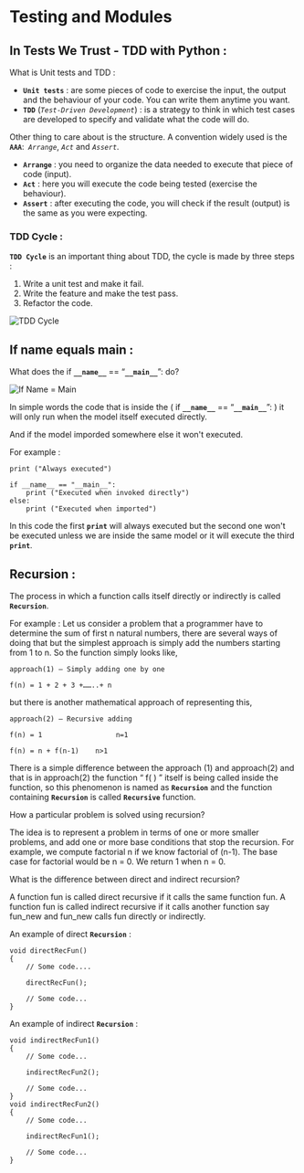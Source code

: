 # Testing and Modules
## In Tests We Trust - TDD with Python :
What is Unit tests and TDD :

* **`Unit tests`** : are some pieces of code to exercise the input, the output and the behaviour of your code. You can write them anytime you want.
* **`TDD`** (*`Test-Driven Development`*) : is a strategy to think in which test cases are developed to specify and validate what the code will do.

Other thing to care about is the structure. A convention widely used is the **`AAA`**:*` Arrange`*, *`Act`* and *`Assert`*.
* **`Arrange`** : you need to organize the data needed to execute that piece of code (input).
* **`Act`** : here you will execute the code being tested (exercise the behaviour).
* **`Assert`** : after executing the code, you will check if the result (output) is the same as you were expecting.

### TDD Cycle :
**`TDD Cycle`** is an important thing about TDD, the cycle is made by three steps :
1. Write a unit test and make it fail.
2.  Write the feature and make the test pass.
3. Refactor the code.

![TDD Cycle](https://www.impactqa.com/wp-content/uploads/2018/11/tdd.jpg)

## If name equals main :
What does the if **`__name__`** == “**`__main__`**”: do?

![If Name = Main](https://codefather.tech/wp-content/uploads/2021/04/if-name-main-in-python-840x480.png?ezimgfmt=ng%3Awebp%2Fngcb10%2Frs%3Adevice%2Frscb10-2)

In simple words the code that is inside the ( if **`__name__`** == “**`__main__`**”: ) it will only run when the model itself executed directly.

And if the model imporded somewhere else it won't executed.

For example :

```
print ("Always executed")
 
if __name__ == "__main__":
    print ("Executed when invoked directly")
else:
    print ("Executed when imported")
```

In this code the first **`print`** will always executed but the second one won't be executed unless we are inside the same model or it will execute the third **`print`**.

## Recursion :
The process in which a function calls itself directly or indirectly is called **`Recursion`**.

For example :
Let us consider a problem that a programmer have to determine the sum of first n natural numbers, there are several ways of doing that but the simplest approach is simply add the numbers starting from 1 to n. So the function simply looks like,

```
approach(1) – Simply adding one by one

f(n) = 1 + 2 + 3 +……..+ n
```

but there is another mathematical approach of representing this,

```
approach(2) – Recursive adding 

f(n) = 1                  n=1

f(n) = n + f(n-1)    n>1
```

There is a simple difference between the approach (1) and approach(2) and that is in approach(2) the function “ f( ) ” itself is being called inside the function, so this phenomenon is named as **`Recursion`** and the function containing **`Recursion`** is called **`Recursive`** function.

How a particular problem is solved using recursion?

The idea is to represent a problem in terms of one or more smaller problems, and add one or more base conditions that stop the recursion. For example, we compute factorial n if we know factorial of (n-1). The base case for factorial would be n = 0. We return 1 when n = 0.

What is the difference between direct and indirect recursion?

A function fun is called direct recursive if it calls the same function fun. A function fun is called indirect recursive if it calls another function say fun_new and fun_new calls fun directly or indirectly.

An example of direct **`Recursion`** :

```
void directRecFun()
{
    // Some code....

    directRecFun();

    // Some code...
}
```

An example of indirect **`Recursion`** :

```
void indirectRecFun1()
{
    // Some code...

    indirectRecFun2();

    // Some code...
}
void indirectRecFun2()
{
    // Some code...

    indirectRecFun1();

    // Some code...
}
```